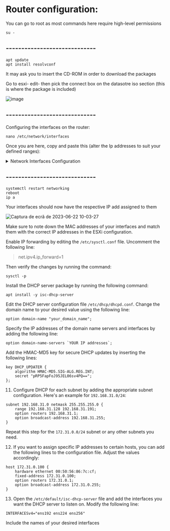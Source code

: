 # Router configuration:


You can go to root as most commands here require high-level permissions

```
su -
```

## -----------------------------

```
apt update
apt install resolvconf
```

It may ask you to insert the CD-ROM in order to download the packages

Go to esxi- edit- then pick the connect box on the datasotre iso section (this is where the package is included)


![image](https://github.com/AfonsoFerreira2223/ESXI_Project/assets/114146560/1a186dad-89c3-46d4-a66b-09bd58600d5a)


## -----------------------------


Configuring the interfaces on the router:

```
nano /etc/network/interfaces
```

Once you are here, copy and paste this (alter the Ip addresses to suit your defined ranges):



<details>
  <summary>Network Interfaces Configuration</summary>

```
# This file describes the network interfaces available on your system
# and how to activate them. For more information, see interfaces(5).

source /etc/network/interfaces.d/*

# The loopback network interface
auto lo
iface lo inet loopback

# The primary network interface
allow-hotplug ens192
iface ens192 inet static
        address 192.168.15.173/24
        gateway 192.168.15.1
        # dns-* options are implemented by the resolvconf package, if installed
        dns-nameservers 8.8.8.8
        dns-search enta.pt

# Inside network interface
allow-hotplug ens224
iface ens224 inet static
        address 192.168.31.1/24
        # dns-* options are implemented by the resolvconf package, if installed
        dns-search enta.pt

# DMZ network interface
allow-hotplug ens256
iface ens256 inet static
        address 172.31.0.1/24
        # dns-* options are implemented by the resolvconf package, if installed
        dns-search enta.pt
```

</details>


## -----------------------------

```
systemctl restart networking
reboot
ip a
```


Your interfaces should now have the respective IP add assigned to them

![Captura de ecrã de 2023-06-22 10-03-27](https://github.com/AfonsoFerreira2223/ESXI_Project/assets/114146560/a7e9c44d-a21c-444c-8887-fbd67bd0335a)


Make sure to note down the MAC addresses of your interfaces and match them with the correct IP addresses in the ESXi configuration.


Enable IP forwarding by editing the `/etc/sysctl.conf` file. Uncomment the following line:

> net.ipv4.ip_forward=1


Then verify the changes by running the command:
```
sysctl -p
```

Install the DHCP server package by running the following command:
```
apt install -y isc-dhcp-server
```

Edit the DHCP server configuration file `/etc/dhcp/dhcpd.conf`. Change the domain name to your desired value using the following line:
```
option domain-name "your_domain_name";
```

Specify the IP addresses of the domain name servers and interfaces by adding the following line:
```
option domain-name-servers `YOUR IP addresses`;
```

Add the HMAC-MD5 key for secure DHCP updates by inserting the following lines:
```
key DHCP_UPDATER {
    algorithm HMAC-MD5.SIG-ALG.REG.INT;
    secret "pRP5FapFoJ95JEL06sv4PQ==";
};
```

11. Configure DHCP for each subnet by adding the appropriate subnet configuration. Here's an example for `192.168.31.0/24`:
```
subnet 192.168.31.0 netmask 255.255.255.0 {
    range 192.168.31.128 192.168.31.191;
    option routers 192.168.31.1;
    option broadcast-address 192.168.31.255;
}
```
Repeat this step for the `172.31.0.0/24` subnet or any other subnets you need.

12. If you want to assign specific IP addresses to certain hosts, you can add the following lines to the configuration file. Adjust the values accordingly:
```
host 172.31.0.100 {
    hardware ethernet 00:50:56:86:7c:cf;
    fixed-address 172.31.0.100;
    option routers 172.31.0.1;
    option broadcast-address 172.31.0.255;
}
```

13. Open the `/etc/default/isc-dhcp-server` file and add the interfaces you want the DHCP server to listen on. Modify the following line:
```
INTERFACESv4="ens192 ens224 ens256"
```
Include the names of your desired interfaces


